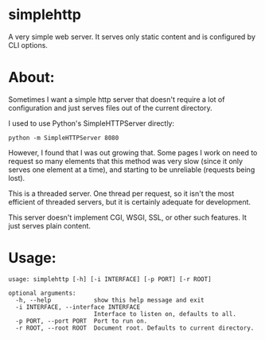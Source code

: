 simplehttp
==========

A very simple web server.  It serves only static content and is configured by CLI options.

About:
======

Sometimes I want a simple http server that doesn't require a lot of
configuration and just serves files out of the current directory.

I used to use Python's SimpleHTTPServer directly:

    python -m SimpleHTTPServer 8080

However, I found that I was out growing that.  Some pages I work on
need to request so many elements that this method was very slow (since
it only serves one element at a time), and starting to be unreliable
(requests being lost).

This is a threaded server.  One thread per request, so it isn't the
most efficient of threaded servers, but it is certainly adequate for
development.

This server doesn't implement CGI, WSGI, SSL, or other such features.  It 
just serves plain content.

Usage:
======

    usage: simplehttp [-h] [-i INTERFACE] [-p PORT] [-r ROOT]
    
    optional arguments:
      -h, --help            show this help message and exit
      -i INTERFACE, --interface INTERFACE
                            Interface to listen on, defaults to all.
      -p PORT, --port PORT  Port to run on.
      -r ROOT, --root ROOT  Document root. Defaults to current directory.
